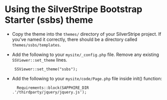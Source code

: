 # Using the SilverStripe Bootstrap Starter (ssbs) theme

 * Copy the theme into the `themes/` directory of your SilverStripe project.  If you've named it correctly, there should be a directory called `themes/ssbs/templates`.

 * Add the following to your `mysite/_config.php` file.  Remove any existing `SSViewer::set_theme` lines.

		SSViewer::set_theme("ssbs");

* Add the following to your `mysite/code/Page.php` file inside init() function:

		Requirements::block(SAPPHIRE_DIR .'/thirdparty/jquery/jquery.js');
